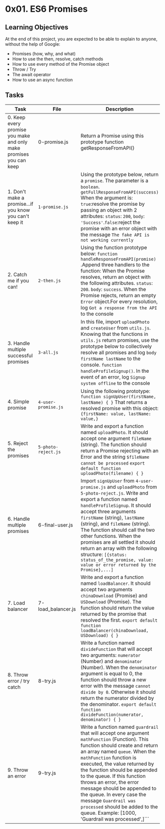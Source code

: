 # 0x01. ES6 Promises

## Learning Objectives
At the end of this project, you are expected to be able to explain to anyone, without the help of Google:

- Promises (how, why, and what)
- How to use the then, resolve, catch methods
- How to use every method of the Promise object
- Throw / Try
- The await operator
- How to use an async function

## Tasks

| Task | File | Description |
|------|------|-------------|
| 0. Keep every promise you make and only make promises you can keep | 0-promise.js | Return a Promise using this prototype function getResponseFromAPI() |
| 1. Don't make a promise...if you know you can't keep it | `1-promise.js` | Using the prototype below, return a `promise`. The parameter is a `boolean`. `getFullResponseFromAPI(success)` When the argument is: `true`:resolve the promise by passing an object with 2 attributes: `status`: `200`, `body`: `'Success'`.`false`:reject the promise with an error object with the message `The fake API is not working currently` |
| 2. Catch me if you can! | `2-then.js` | Using the function prototype below: `function handleResponseFromAPI(promise)` .Append three handlers to the function: When the Promise resolves, return an object with the following attributes. `status`: `200`. `body`: `success`. When the Promise rejects, return an empty `Error` object.For every resolution, log `Got a response from the API` to the console |
| 3. Handle multiple successful promises | `3-all.js` | In this file, import `uploadPhoto` and `createUser` from `utils.js`. Knowing that the functions in `utils.js` return promises, use the prototype below to collectively resolve all promises and log `body firstName lastName` to the console. `function handleProfileSignup()`. In the event of an error, log `Signup system offline` to the console |
| 4. Simple promise | `4-user-promise.js`| Using the following prototype: ``` function signUpUser(firstName, lastName) { }``` That returns a resolved promise with this object: ```{firstName: value, lastName: value,} ``` |
| 5. Reject the promises | `5-photo-reject.js` | Write and export a function named `uploadPhoto`. It should accept one argument `fileName` (string). The function should return a Promise rejecting with an Error and the string `$fileName cannot be processed` ```export default function uploadPhoto(filename) { }``` |
| 6. Handle multiple promises | 6-final-user.js | Import `signUpUser` from `4-user-promise.js` and `uploadPhoto` from `5-photo-reject.js`. Write and export a function named `handleProfileSignup`. It should accept three arguments `firstName` (string), `lastName` (string), and `fileName` (string). The function should call the two other functions. When the promises are all settled it should return an array with the following structure: ```[{status: status_of_the_promise, value: value or error returned by the Promise},...]``` |
| 7. Load balancer | 7-load_balancer.js | Write and export a function named `loadBalancer`. It should accept two arguments `chinaDownload` (Promise) and `USDownload` (Promise). The function should return the value returned by the promise that resolved the first. ```export default function loadBalancer(chinaDownload, USDownload) { }``` |
| 8. Throw error / try catch | 8-try.js | Write a function named `divideFunction` that will accept two arguments: `numerator` (Number) and `denominator` (Number). When the `denominator` argument is equal to 0, the function should throw a new error with the message `cannot divide by 0`. Otherwise it should return the numerator divided by the denominator. ```export default function divideFunction(numerator, denominator) { }``` |
| 9. Throw an error | 9-try.js | Write a function named `guardrail` that will accept one argument `mathFunction` (Function). This function should create and return an array named `queue`. When the `mathFunction` function is executed, the value returned by the function should be appended to the queue. If this function throws an error, the error message should be appended to the queue. In every case the message `Guardrail was processed` should be added to the queue. Example: [1000, 'Guardrail was processed',]``` |

